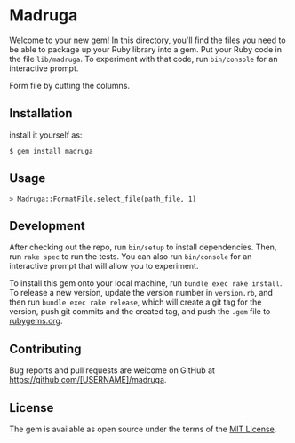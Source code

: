 # Madruga

Welcome to your new gem! In this directory, you'll find the files you need to be able to package up your Ruby library into a gem. Put your Ruby code in the file `lib/madruga`. To experiment with that code, run `bin/console` for an interactive prompt.

Form file by cutting the columns.

## Installation

install it yourself as:

    $ gem install madruga

## Usage

`> Madruga::FormatFile.select_file(path_file, 1)`

## Development

After checking out the repo, run `bin/setup` to install dependencies. Then, run `rake spec` to run the tests. You can also run `bin/console` for an interactive prompt that will allow you to experiment.

To install this gem onto your local machine, run `bundle exec rake install`. To release a new version, update the version number in `version.rb`, and then run `bundle exec rake release`, which will create a git tag for the version, push git commits and the created tag, and push the `.gem` file to [rubygems.org](https://rubygems.org).

## Contributing

Bug reports and pull requests are welcome on GitHub at https://github.com/[USERNAME]/madruga.

## License

The gem is available as open source under the terms of the [MIT License](https://opensource.org/licenses/MIT).
